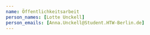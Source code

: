 ```yaml
---
name: Öffentlichkeitsarbeit
person_names: [Lotte Unckell]
person_emails: [Anna.Unckell@Student.HTW-Berlin.de]
---
```

